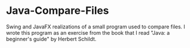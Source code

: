 # Java-Compare-Files
Swing and JavaFX realizations of a small program used to compare files. I wrote this program as an exercise from the book that I read "Java: a beginner's guide" by Herbert Schildt.
